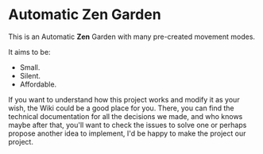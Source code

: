 # Automatic Zen Garden

This is an Automatic **Zen** Garden with many pre-created movement modes. 

It aims to be:
- Small.
- Silent.
- Affordable.

If you want to understand how this project works and modify it as your wish, the Wiki could be a good place for you. There, you can find the technical documentation for all the decisions we made, and who knows maybe after that, you'll want to check the issues to solve one or perhaps propose another idea to implement, I'd be happy to make the project our project.
